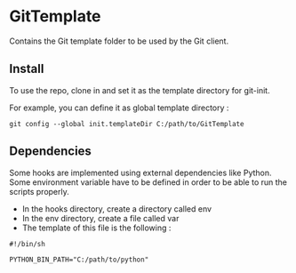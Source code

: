 # GitTemplate
Contains the Git template folder to be used by the Git client.

## Install
To use the repo, clone in and set it as the template directory for git-init.

For example, you can define it as global template directory : 
```
git config --global init.templateDir C:/path/to/GitTemplate
```

## Dependencies
Some hooks are implemented using external dependencies like Python.
Some environment variable have to be defined in order to be able to run the scripts properly.

- In the hooks directory, create a directory called env
- In the env directory, create a file called var
- The template of this file is the following :
```
#!/bin/sh

PYTHON_BIN_PATH="C:/path/to/python"
```